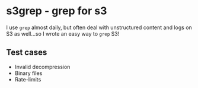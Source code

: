 # s3grep - grep for s3

I use `grep` almost daily, but often deal with unstructured content and logs on S3 as well...so I wrote an easy way to `grep` S3!

## Test cases

- Invalid decompression
- Binary files
- Rate-limits
